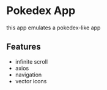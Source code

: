 # Pokedex App

this app emulates a pokedex-like app

## Features

- infinite scroll
- axios
- navigation
- vector icons
